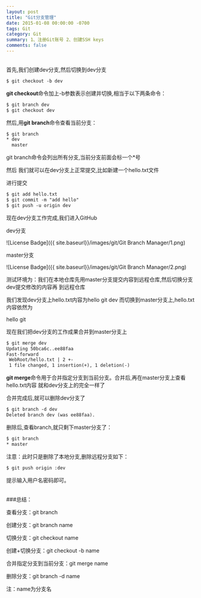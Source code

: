 ```yaml
---
layout: post
title: "Git分支管理"
date: 2015-01-08 00:00:00 -0700
tags: Git
category: Git
summary: 1、注册Git账号 2、创建SSH keys
comments: false
---
```

</br>
首先,我们创建dev分支,然后切换到dev分支

```diff
$ git checkout -b dev 
```

**git checkout**命令加上-b参数表示创建并切换,相当于以下两条命令：

```diff
$ git branch dev  
$ git checkout dev  
```

然后,用**git branch**命令查看当前分支：

```diff
$ git branch  
* dev  
  master  
```

git branch命令会列出所有分支,当前分支前面会标一个*号

然后 我们就可以在dev分支上正常提交,比如新建一个hello.txt文件

进行提交

```diff
$ git add hello.txt  
$ git commit -m "add hello"  
$ git push -u origin dev  
```

现在dev分支工作完成,我们进入GitHub


dev分支

![License Badge]({{ site.baseurl}}/images/git/Git Branch Manager/1.png)

master分支

![License Badge]({{ site.baseurl}}/images/git/Git Branch Manager/2.png)

测试环境为：我们在本地仓库先用master分支提交内容到远程仓库,然后切换分支dev提交修改的内容再
到远程仓库

我们发现dev分支上hello.txt内容为hello git dev  而切换到master分支上,hello.txt内容依然为

hello git

现在我们把dev分支的工作成果合并到master分支上

```diff
$ git merge dev  
Updating 50bca6c..ee88faa  
Fast-forward  
 WebRoot/hello.txt | 2 +-  
 1 file changed, 1 insertion(+), 1 deletion(-)  
```

**git merge**命令用于合并指定分支到当前分支。合并后,再在master分支上查看 hello.txt内容 就和dev分支上的完全一样了

合并完成后,就可以删除dev分支了

```diff
$ git branch -d dev  
Deleted branch dev (was ee88faa).  
```

删除后,查看branch,就只剩下master分支了：

```diff
$ git branch  
* master    
```

注意：此时只是删除了本地分支,删除远程分支如下：

```diff
$ git push origin :dev   
```

提示输入用户名密码即可。

</br>
###总结：

查看分支：git branch

创建分支：git branch name

切换分支：git checkout name

创建+切换分支：git checkout -b name

合并指定分支到当前分支：git merge name

删除分支：git branch -d name

注：name为分支名
